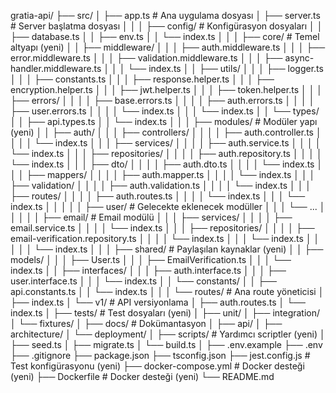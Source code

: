 gratia-api/
├── src/
│ ├── app.ts # Ana uygulama dosyası
│ ├── server.ts # Server başlatma dosyası
│ │
│ ├── config/ # Konfigürasyon dosyaları
│ │ ├── database.ts
│ │ ├── env.ts
│ │ └── index.ts
│ │
│ ├── core/ # Temel altyapı (yeni)
│ │ ├── middleware/
│ │ │ ├── auth.middleware.ts
│ │ │ ├── error.middleware.ts
│ │ │ ├── validation.middleware.ts
│ │ │ ├── async-handler.middleware.ts
│ │ │ └── index.ts
│ │ ├── utils/
│ │ │ ├── logger.ts
│ │ │ ├── constants.ts
│ │ │ ├── response.helper.ts
│ │ │ ├── encryption.helper.ts
│ │ │ ├── jwt.helper.ts
│ │ │ ├── token.helper.ts
│ │ │ ├── errors/
│ │ │ │ ├── base.errors.ts
│ │ │ │ ├── auth.errors.ts
│ │ │ │ ├── user.errors.ts
│ │ │ │ └── index.ts
│ │ │ └── index.ts
│ │ └── types/
│ │ ├── api.types.ts
│ │ └── index.ts
│ │
│ ├── modules/ # Modüler yapı (yeni)
│ │ ├── auth/
│ │ │ ├── controllers/
│ │ │ │ ├── auth.controller.ts
│ │ │ │ └── index.ts
│ │ │ ├── services/
│ │ │ │ ├── auth.service.ts
│ │ │ │ └── index.ts
│ │ │ ├── repositories/
│ │ │ │ ├── auth.repository.ts
│ │ │ │ └── index.ts
│ │ │ ├── dto/
│ │ │ │ ├── auth.dto.ts
│ │ │ │ └── index.ts
│ │ │ ├── mappers/
│ │ │ │ ├── auth.mapper.ts
│ │ │ │ └── index.ts
│ │ │ ├── validation/
│ │ │ │ ├── auth.validation.ts
│ │ │ │ └── index.ts
│ │ │ ├── routes/
│ │ │ │ ├── auth.routes.ts
│ │ │ │ └── index.ts
│ │ │ └── index.ts
│ │ │
│ │ ├── user/ # Gelecekte eklenecek modüller
│ │ │ └── ...
│ │ │
│ │ ├── email/ # Email modülü
│ │ │ ├── services/
│ │ │ │ ├── email.service.ts
│ │ │ │ └── index.ts
│ │ │ ├── repositories/
│ │ │ │ ├── email-verification.repository.ts
│ │ │ │ └── index.ts
│ │ │ └── index.ts
│ │ │
│ │ └── index.ts
│ │
│ ├── shared/ # Paylaşılan kaynaklar (yeni)
│ │ ├── models/
│ │ │ ├── User.ts
│ │ │ ├── EmailVerification.ts
│ │ │ └── index.ts
│ │ ├── interfaces/
│ │ │ ├── auth.interface.ts
│ │ │ ├── user.interface.ts
│ │ │ └── index.ts
│ │ └── constants/
│ │ ├── api.constants.ts
│ │ └── index.ts
│ │
│ └── routes/ # Ana route yöneticisi
│ ├── index.ts
│ └── v1/ # API versiyonlama
│ ├── auth.routes.ts
│ └── index.ts
│
├── tests/ # Test dosyaları (yeni)
│ ├── unit/
│ ├── integration/
│ └── fixtures/
│
├── docs/ # Dokümantasyon
│ ├── api/
│ ├── architecture/
│ └── deployment/
│
├── scripts/ # Yardımcı scriptler (yeni)
│ ├── seed.ts
│ ├── migrate.ts
│ └── build.ts
│
├── .env.example
├── .env
├── .gitignore
├── package.json
├── tsconfig.json
├── jest.config.js # Test konfigürasyonu (yeni)
├── docker-compose.yml # Docker desteği (yeni)
├── Dockerfile # Docker desteği (yeni)
└── README.md
